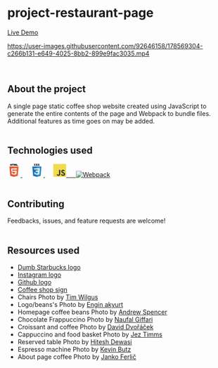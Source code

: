 # project-restaurant-page
[Live Demo](https://hardroof.github.io/project-restaurant-page/)

https://user-images.githubusercontent.com/92646158/178569304-c266b131-e649-4025-8bb2-899e9fac3035.mp4

<br/>

## About the project
A single page static coffee shop website created using JavaScript to generate the entire contents of the page and Webpack to bundle files. Additional features as time goes on may be added.
<br/><br/>

## Technologies used

<a href="https://www.w3.org/html/" target="_blank" rel="noreferrer"> <img src="https://raw.githubusercontent.com/devicons/devicon/master/icons/html5/html5-original-wordmark.svg" alt="html5" width="30" height="30"/> </a>  &emsp; <a href="https://www.w3schools.com/css/" target="_blank" rel="noreferrer"> <img src="https://raw.githubusercontent.com/devicons/devicon/master/icons/css3/css3-original-wordmark.svg" alt="css3" width="30" height="30"/> </a> &emsp; <a href="https://developer.mozilla.org/en-US/docs/Web/JavaScript" target="_blank" rel="noreferrer"> <img src="https://raw.githubusercontent.com/devicons/devicon/master/icons/javascript/javascript-original.svg" alt="javascript" width="30" height="30"/>  &emsp; <a href="https://webpack.js.org/" target="_blank" rel="noreferrer"> <img src="https://webpack.js.org/icon-square-small.85ba630cf0c5f29ae3e3.svg" alt="Webpack" width="30" height="30"/> </a></a>
<br/><br/>

## Contributing

Feedbacks, issues, and feature requests are welcome!
<br/><br/>

## Resources used
-  [Dumb Starbucks logo](https://data1.ibtimes.co.in/en/full/439521/dumb-starbuck-los-felizlos-angeles-twitter.jpg?w=500&l=50&t=50)
-  [Instagram logo](https://static.wixstatic.com/media/da7ef6dd1302486c9a67baebe4b364bc.png/v1/fill/w_168,h_168,al_c,q_85,usm_0.66_1.00_0.01,enc_auto/da7ef6dd1302486c9a67baebe4b364bc.png)
-  [Github logo](https://www.iconpacks.net/free-icon/github-logo-6532.html)
-  [Coffee shop sign](https://i.insider.com/52f8f7e46bb3f79121092e46?width=1000&format=jpeg&auto=webp)
-  Chairs Photo by [Tim Wilgus](https://unsplash.com/@twilgus?utm_source=unsplash&utm_medium=referral&utm_content=creditCopyText)
-  Logo/beans's Photo by [Engin akyurt](https://unsplash.com/@enginakyurt?utm_source=unsplash&utm_medium=referral&utm_content=creditCopyText)
-  Homepage coffee beans Photo by [Andrew Spencer](https://unsplash.com/@iam_aspencer?utm_source=unsplash&utm_medium=referral&utm_content=creditCopyText)
-  Chocolate Frappuccino Photo by [Naufal Giffari](https://unsplash.com/@naufalcreed?utm_source=unsplash&utm_medium=referral&utm_content=creditCopyText)
-  Croissant and coffee Photo by [David Dvořáček](https://unsplash.com/@dafidvor?utm_source=unsplash&utm_medium=referral&utm_content=creditCopyText)
-  Cappuccino and food basket Photo by [Jez Timms](https://unsplash.com/@jeztimms?utm_source=unsplash&utm_medium=referral&utm_content=creditCopyText)
-  Reserved table Photo by [Hitesh Dewasi](https://unsplash.com/@iamhiteshdewasi?utm_source=unsplash&utm_medium=referral&utm_content=creditCopyText)
-  Espresso machine Photo by [Kevin Butz](https://unsplash.com/@kevin_butz?utm_source=unsplash&utm_medium=referral&utm_content=creditCopyText)
-  About page coffee Photo by [Janko Ferlič](https://unsplash.com/@itfeelslikefilm?utm_source=unsplash&utm_medium=referral&utm_content=creditCopyText)

  
